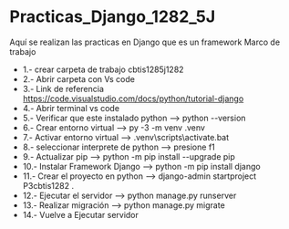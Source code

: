 # Practicas_Django_1282_5J
Aquí se realizan las practicas en Django que es un framework Marco de trabajo
- 1.- crear carpeta de trabajo cbtis1285j1282
- 2.- Abrir carpeta con Vs code
- 3.- Link de referencia https://code.visualstudio.com/docs/python/tutorial-django
- 4.- Abrir terminal vs code
- 5.- Verificar que este instalado python -->  python --version
- 6.- Crear entorno virtual -->  py -3 -m venv .venv
- 7.- Activar entorno virtual -->  .venv\scripts\activate.bat
- 8.- seleccionar interprete de python --> presione f1
- 9.- Actualizar pip -->  python -m pip install --upgrade pip
- 10.- Instalar Framework Django --> python -m pip install django
- 11.- Crear el proyecto en python -->  django-admin startproject P3cbtis1282 .
- 12.- Ejecutar el servidor -->  python manage.py runserver
- 13.- Realizar migración -->  python manage.py migrate
- 14.- Vuelve a Ejecutar servidor 
